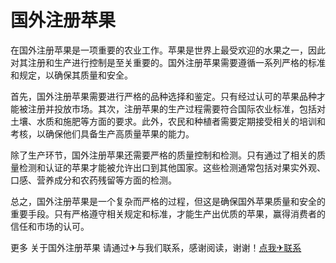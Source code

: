 # 国外注册苹果

在国外注册苹果是一项重要的农业工作。苹果是世界上最受欢迎的水果之一，因此对其注册和生产进行控制是至关重要的。国外注册苹果需要遵循一系列严格的标准和规定，以确保其质量和安全。

首先，国外注册苹果需要进行严格的品种选择和鉴定。只有经过认可的苹果品种才能被注册并投放市场。其次，注册苹果的生产过程需要符合国际农业标准，包括对土壤、水质和施肥等方面的要求。此外，农民和种植者需要定期接受相关的培训和考核，以确保他们具备生产高质量苹果的能力。

除了生产环节，国外注册苹果还需要严格的质量控制和检测。只有通过了相关的质量检测和认证的苹果才能被允许出口到其他国家。这些检测通常包括对果实外观、口感、营养成分和农药残留等方面的检测。

总之，国外注册苹果是一个复杂而严格的过程，但这是确保国外苹果质量和安全的重要手段。只有严格遵守相关规定和标准，才能生产出优质的苹果，赢得消费者的信任和市场的认可。

更多 关于国外注册苹果 请通过✈与我们联系，感谢阅读，谢谢！[点我✈联系](https://ww.k02.cc)